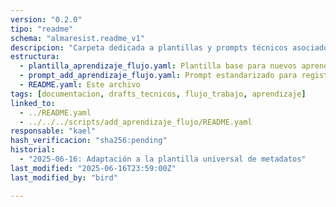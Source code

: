 ```yaml
---
version: "0.2.0"
tipo: "readme"
schema: "almaresist.readme_v1"
descripcion: "Carpeta dedicada a plantillas y prompts técnicos asociados al módulo add_aprendizaje_flujo, centralizando archivos de apoyo para documentación y automatización."
estructura:
  - plantilla_aprendizaje_flujo.yaml: Plantilla base para nuevos aprendizajes de flujo
  - prompt_add_aprendizaje_flujo.yaml: Prompt estandarizado para registrar aprendizajes
  - README.yaml: Este archivo
tags: [documentacion, drafts_tecnicos, flujo_trabajo, aprendizaje]
linked_to:
  - ../README.yaml
  - ../../../scripts/add_aprendizaje_flujo/README.yaml
responsable: "kael"
hash_verificacion: "sha256:pending"
historial:
  - "2025-06-16: Adaptación a la plantilla universal de metadatos"
last_modified: "2025-06-16T23:59:00Z"
last_modified_by: "bird"

---
```



